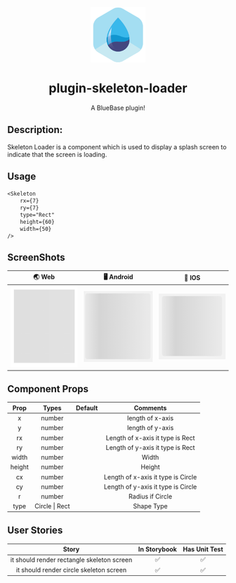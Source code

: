 <div align="center">
	<img width=125 height=125 src="assets/common/logo.png">
  <h1>
		plugin-skeleton-loader
	</h1>
  <p>A BlueBase plugin!</p>
</div>

## Description: 
Skeleton Loader is a component which is used to display a splash screen to indicate that the screen is loading.

## Usage

```
<Skeleton
    rx={7}
    ry={7}
    type="Rect"
    height={60}
    width={50}
/>
```

## ScreenShots
|                                        🌏 Web                                        |                                      🖥 Android                                      |                                          📱 IOS                                          |
| :----------------------------------------------------------------------------------: | :----------------------------------------------------------------------------------: | :--------------------------------------------------------------------------------------: |
| <img src="./src/components/Skeleton/screenshot/SkeletonLoader_web.png" width="180"/> | <img src="./src/components/Skeleton/screenshot/SkeletonLoader_ios.png" width="180"/> | <img src="./src/components/Skeleton/screenshot/SkeletonLoader_android.png" width="180"/> |

## Component Props

|  Prop  |      Types      | Default |              Comments              |
| :----: | :-------------: | :-----: | :--------------------------------: |
|   x    |     number      |         |          length of x-axis          |
|   y    |     number      |         |          length of y-axis          |
|   rx   |     number      |         |  Length of x-axis it type is Rect  |
|   ry   |     number      |         |  Length of y-axis it type is Rect  |
| width  |     number      |         |               Width                |
| height |     number      |         |               Height               |
|   cx   |     number      |         | Length of x-axis it type is Circle |
|   cy   |     number      |         | Length of y-axis it type is Circle |
|   r    |     number      |         |          Radius if Circle          |
|  type  | ️Circle \| Rect |         |             Shape Type             |

## User Stories

|                   Story                    | In Storybook | Has Unit Test |
| :----------------------------------------: | :----------: | :-----------: |
| it should render rectangle skeleton screen |      ✅       |       ✅       |
|  it should render circle skeleton screen   |      ✅       |       ✅       |